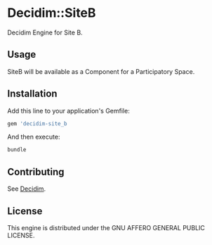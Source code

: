 # Decidim::SiteB

Decidim Engine for Site B.

## Usage

SiteB will be available as a Component for a Participatory
Space.

## Installation

Add this line to your application's Gemfile:

```ruby
gem 'decidim-site_b
```

And then execute:

```bash
bundle
```

## Contributing

See [Decidim](https://github.com/decidim/decidim).

## License

This engine is distributed under the GNU AFFERO GENERAL PUBLIC LICENSE.
